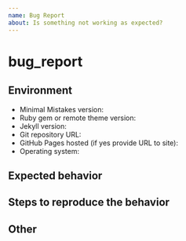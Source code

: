 ```yaml
---
name: Bug Report
about: Is something not working as expected?
---
```


# bug\_report

## Environment

* Minimal Mistakes version:
* Ruby gem or remote theme version:
* Jekyll version:
* Git repository URL:
* GitHub Pages hosted \(if yes provide URL to site\):
* Operating system:

## Expected behavior

## Steps to reproduce the behavior

## Other

